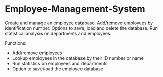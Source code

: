 # Employee-Management-System

Create and manage an employee database. Add/remove employees by identification number. Options to save, load and delete the database. Run statistical analysis on departments and employees.

Functions:
- Add/remove employees
- Lookup employees in the database by their ID number or name
- Run statistics on employees and departments
- Option to save/load the employee database
